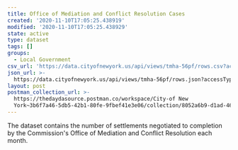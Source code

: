 ```yaml
---
title: Office of Mediation and Conflict Resolution Cases
created: '2020-11-10T17:05:25.438919'
modified: '2020-11-10T17:05:25.438929'
state: active
type: dataset
tags: []
groups:
  - Local Government
csv_url: 'https://data.cityofnewyork.us/api/views/tmha-56pf/rows.csv?accessType=DOWNLOAD'
json_url: >-
  https://data.cityofnewyork.us/api/views/tmha-56pf/rows.json?accessType=DOWNLOAD
layout: post
postman_collection_url: >-
  https://thedaydasource.postman.co/workspace/City-of New
  York~3b6f7a46-5db5-42b1-80fe-9fbef41e3e06/collection/8052a6b9-d1ad-4609-9064-0a24a06a3441
---
```

The dataset contains the number of settlements negotiated to completion by the Commission's Office of Mediation and Conflict Resolution each month.
